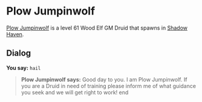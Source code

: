 # Plow Jumpinwolf



[Plow Jumpinwolf](/npc/150241) is a level 61 Wood Elf GM Druid that spawns in [Shadow Haven](/zone/150).



## Dialog

**You say:** `hail`



>**Plow Jumpinwolf says:** Good day to you. I am Plow Jumpinwolf. If you are a Druid in need of training please inform me of what guidance you seek and we will get right to work!
end
